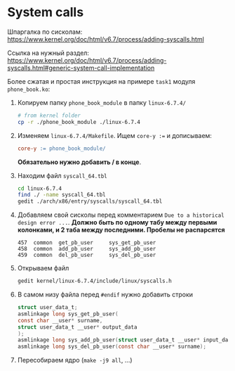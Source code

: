 # System calls

Шпаргалка по сисколам: https://www.kernel.org/doc/html/v6.7/process/adding-syscalls.html

Ссылка на нужный раздел: https://www.kernel.org/doc/html/v6.7/process/adding-syscalls.html#generic-system-call-implementation

Более сжатая и простая инструкция на примере `task1` модуля `phone_book.ko`:
1) Копируем папку `phone_book_module` в папку `linux-6.7.4/`
   ```bash
   # from kernel folder
   cp -r ./phone_book_module ./linux-6.7.4
   ```
2) Изменяем `linux-6.7.4/Makefile`. Ищем `core-y :=` и дописываем:
   ```makefile
   core-y := phone_book_module/
   ```
   **Обязательно нужно добавить / в конце**.

3) Находим файл `syscall_64.tbl`
   ```bash
   cd linux-6.7.4
   find ./ -name syscall_64.tbl
   gedit ./arch/x86/entry/syscalls/syscall_64.tbl
   ```
4) Добавляем свой сисколы перед комментарием `Due to a historical design error ...`. **Должно быть по одному табу между первыми колонками, и 2 таба между последними. Пробелы не распарсятся**
   ```text
   457	common	get_pb_user		sys_get_pb_user
   458	common	add_pb_user		sys_add_pb_user
   459	common	del_pb_user		sys_del_pb_user
   ```

5) Открываем файл
    ```bash
    gedit kernel/linux-6.7.4/include/linux/syscalls.h
    ```

6) В самом низу файла перед `#endif` нужно добавить строки
   ```c
   struct user_data_t;
   asmlinkage long sys_get_pb_user(
   const char __user* surname,
   struct user_data_t __user* output_data
   );
   asmlinkage long sys_add_pb_user(struct user_data_t __user* input_data);
   asmlinkage long sys_del_pb_user(const char __user* surname);
   ```
   
7) Пересобираем ядро (`make -j9 all`, ...)

